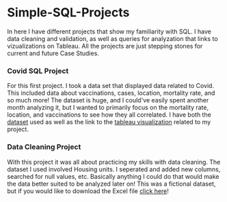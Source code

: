 # Simple-SQL-Projects
In here I have different projects that show my familiarity with SQL. I have data cleaning and validation, as well as queries for analyzation that links to vizualizations on Tableau. All the projects are just stepping stones for current and future Case Studies.

### Covid SQL Project
For this first project. I took a data set that displayed data related to Covid. This included data about vaccinations, cases, location, mortality rate, and so much more! The dataset is huge, and I could've easily spent another month analyzing it, but I wanted to primarily focus on the mortality rate, location, and vaccinations to see how they all correlated. I have both the [dataset](https://ourworldindata.org/covid-deaths) used as well as the link to the [tableau visualization](https://public.tableau.com/app/profile/justin.lindsey/viz/CovidProjectDashboard_16626912379570/Dashboard1) related to my project.

### Data Cleaning Project
With this project it was all about practicing my skills with data cleaning. The dataset I used involved Housing units. I seperated and added new columns, searched for null values, etc. Basically anything I could do that would make the data better suited to be analyzed later on! This was a fictional dataset, but if you would like to download the Excel file [click here](https://github.com/AlexTheAnalyst/PortfolioProjects/blob/main/Nashville%20Housing%20Data%20for%20Data%20Cleaning.xlsx?raw=true)!
